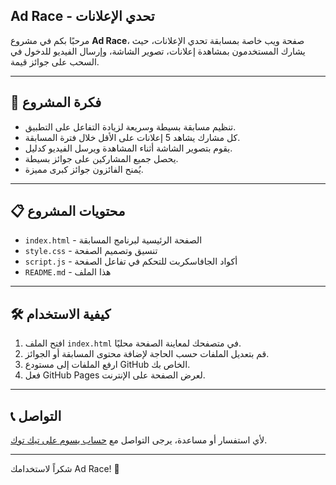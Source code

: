 ## Ad Race - تحدي الإعلانات

مرحبًا بكم في مشروع **Ad Race**، صفحة ويب خاصة بمسابقة تحدي الإعلانات، حيث يشارك المستخدمون بمشاهدة إعلانات، تصوير الشاشة، وإرسال الفيديو للدخول في السحب على جوائز قيمة.

---

## 🚀 فكرة المشروع

- تنظيم مسابقة بسيطة وسريعة لزيادة التفاعل على التطبيق.  
- كل مشارك يشاهد 5 إعلانات على الأقل خلال فترة المسابقة.  
- يقوم بتصوير الشاشة أثناء المشاهدة ويرسل الفيديو كدليل.  
- يحصل جميع المشاركين على جوائز بسيطة.  
- يُمنح الفائزون جوائز كبرى مميزة.

---

## 📋 محتويات المشروع

- `index.html` - الصفحة الرئيسية لبرنامج المسابقة  
- `style.css` - تنسيق وتصميم الصفحة  
- `script.js` - أكواد الجافاسكربت للتحكم في تفاعل الصفحة  
- `README.md` - هذا الملف

---

## 🛠️ كيفية الاستخدام

1. افتح الملف `index.html` في متصفحك لمعاينة الصفحة محليًا.  
2. قم بتعديل الملفات حسب الحاجة لإضافة محتوى المسابقة أو الجوائز.  
3. ارفع الملفات إلى مستودع GitHub الخاص بك.  
4. فعل GitHub Pages لعرض الصفحة على الإنترنت.

---
<section>
  <h2>📞 التواصل</h2>
  <p>
    لأي استفسار أو مساعدة، يرجى التواصل مع  
    <a href="https://www.tiktok.com/@adracehq" target="_blank" rel="noopener noreferrer">حساب يسوم على تيك توك</a>.
  </p>
</section>

---

شكراً لاستخدامك Ad Race! 🎉
